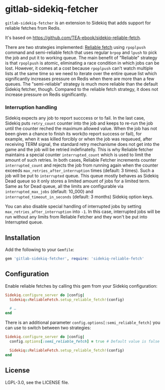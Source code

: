 gitlab-sidekiq-fetcher
======================

`gitlab-sidekiq-fetcher` is an extension to Sidekiq that adds support for reliable
fetches from Redis.

It's based on https://github.com/TEA-ebook/sidekiq-reliable-fetch.

There are two strategies implemented: [Reliable fetch](http://redis.io/commands/rpoplpush#pattern-reliable-queue) using `rpoplpush` command and
semi-reliable fetch that uses regular `brpop` and `lpush` to pick the job and put it to working queue. The main benefit of "Reliable" strategy is that `rpoplpush` is atomic, eliminating a race condition in which jobs can be lost.
However, it comes at a cost because `rpoplpush` can't watch multiple lists at the same time so we need to iterate over the entire queue list which significantly increases pressure on Redis when there are more than a few queues. The "semi-reliable" strategy is much more reliable than the default Sidekiq fetcher, though. Compared to the reliable fetch strategy, it does not increase pressure on Redis significantly.

### Interruption handling

Sidekiq expects any job to report succcess or to fail. In the last case, Sidekiq puts `retry_count` counter
into the job and keeps to re-run the job until the counter reched the maximum allowed value. When the job has
not been given a chance to finish its work(to report success or fail), for example, when it was killed forcibly or when the job was requeued, after receiving TERM signal, the standard retry mechanisme does not get into the game and the job will be retried indefinatelly. This is why Reliable fetcher maintains a special counter `interrupted_count`
which is used to limit the amount of such retries. In both cases, Reliable Fetcher increments counter `interrupted_count` and rejects the job from running again when the counter exceeds `max_retries_after_interruption` times (default: 3 times).
Such a job will be put to `interrupted` queue. This queue mostly behaves as Sidekiq Dead queue so it only stores a limited amount of jobs for a limited term. Same as for Dead queue, all the limits are configurable via `interrupted_max_jobs` (default: 10_000) and `interrupted_timeout_in_seconds` (default: 3 months) Sidekiq option keys.

You can also disable special handling of interrupted jobs by setting `max_retries_after_interruption` into `-1`.
In this case, interrupted jobs will be run without any limits from Reliable Fetcher and they won't be put into Interrupted queue.


## Installation

Add the following to your `Gemfile`:

```ruby
gem 'gitlab-sidekiq-fetcher', require: 'sidekiq-reliable-fetch'
```

## Configuration

Enable reliable fetches by calling this gem from your Sidekiq configuration:

```ruby
Sidekiq.configure_server do |config|
  Sidekiq::ReliableFetch.setup_reliable_fetch!(config)

  # …
end
```

There is an additional parameter `config.options[:semi_reliable_fetch]` you can use to switch between two strategies:

```ruby
Sidekiq.configure_server do |config|
  config.options[:semi_reliable_fetch] = true # Default value is false

  Sidekiq::ReliableFetch.setup_reliable_fetch!(config)
end
```

## License

LGPL-3.0, see the LICENSE file.

